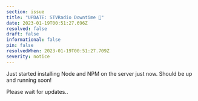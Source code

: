 ```yaml
---
section: issue
title: "UPDATE: STVRadio Downtime 🔻"
date: 2023-01-19T00:51:27.696Z
resolved: false
draft: false
informational: false
pin: false
resolvedWhen: 2023-01-19T00:51:27.709Z
severity: notice
---
```

J﻿ust started installing Node and NPM on the server just now.
S﻿hould be up and running soon!

P﻿lease wait for updates..